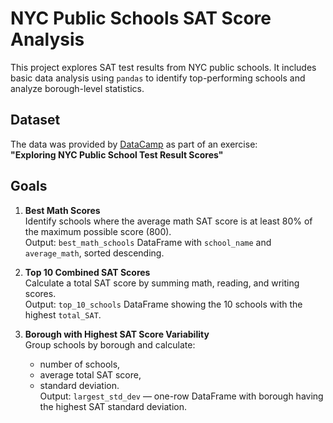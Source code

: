 # NYC Public Schools SAT Score Analysis

This project explores SAT test results from NYC public schools. It includes basic data analysis using `pandas` to identify top-performing schools and analyze borough-level statistics.

## Dataset
The data was provided by [DataCamp](https://www.datacamp.com/) as part of an exercise:  
**"Exploring NYC Public School Test Result Scores"**

##  Goals

1. **Best Math Scores**  
   Identify schools where the average math SAT score is at least 80% of the maximum possible score (800).  
   Output: `best_math_schools` DataFrame with `school_name` and `average_math`, sorted descending.

2. **Top 10 Combined SAT Scores**  
   Calculate a total SAT score by summing math, reading, and writing scores.  
   Output: `top_10_schools` DataFrame showing the 10 schools with the highest `total_SAT`.

3. **Borough with Highest SAT Score Variability**  
   Group schools by borough and calculate:
   - number of schools,
   - average total SAT score,
   - standard deviation.  
   Output: `largest_std_dev` — one-row DataFrame with borough having the highest SAT standard deviation.
